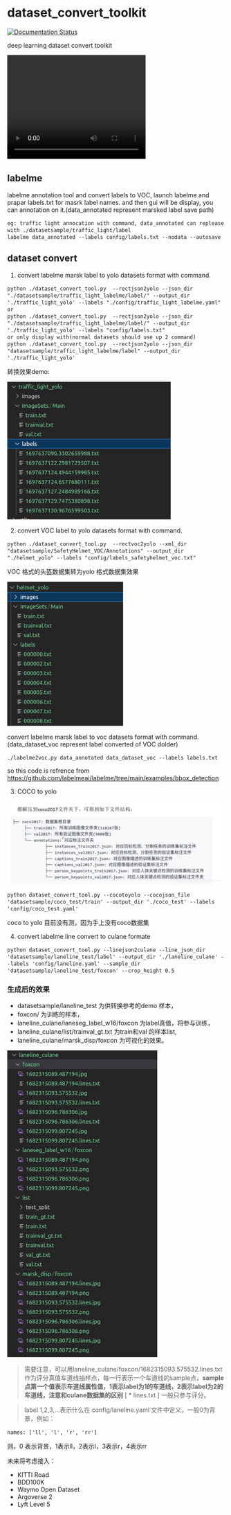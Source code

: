 <!--
 * @Description: 
 * @Date: 2024-05-13 19:06:07
 * @LastEditTime: 2024-05-17 10:55:02
 * @Author: porter
 * @FilePath: /dataset_convert_toolkit/README.md
-->
# dataset_convert_toolkit

[![Documentation Status]()]()

deep learning dataset convert toolkit

<video width="320" height="240" controls>
    <source src="img/demo.mp4" type="video/mp4">
</video>

## labelme 

labelme annotation tool and convert labels to VOC, launch labelme and prapar labels.txt for masrk label names. and then gui will be display, you can annotation on it.(data_annotated represent marsked label save path)

``` 
eg: traffic light annocation with command, data_annotated can replease with ./datasetsample/traffic_light/label
labelme data_annotated --labels config/labels.txt --nodata --autosave
```

## dataset convert

1. convert labelme marsk label to yolo datasets format with command.

```
python ./dataset_convert_tool.py  --rectjson2yolo --json_dir "./datasetsample/traffic_light_labelme/label/" --output_dir './traffic_light_yolo' --labels "./config/traffic_light_labelme.yaml"
or 
python ./dataset_convert_tool.py  --rectjson2yolo --json_dir "./datasetsample/traffic_light_labelme/label/" --output_dir './traffic_light_yolo' --labels "config/labels.txt"
or only display with(normal datasets should use up 2 command)
python ./dataset_convert_tool.py  --rectjson2yolo --json_dir "datasetsample/traffic_light_labelme/label" --output_dir './traffic_light_yolo'
```

转换效果demo:

![](img/labelmejson2yolo.png)


2. convert VOC label to yolo datasets format with command.


```
python ./dataset_convert_tool.py  --rectvoc2yolo --xml_dir "datasetsample/SafetyHelmet_VOC/Annotations" --output_dir  "./helmet_yolo" --labels "config/labels_safetyhelmet_voc.txt"
```

VOC 格式的头盔数据集转为yolo 格式数据集效果

![](img/voc2yolo_helmet_demo.png)


convert labelme marsk label to voc datasets format with command.(data_dataset_voc represent label converted of VOC dolder)

```
./labelme2voc.py data_annotated data_dataset_voc --labels labels.txt
```

so this code is refrence from https://github.com/labelmeai/labelme/tree/main/examples/bbox_detection

3. COCO to yolo

![coco folder](img/coco_folder_sample.png)

```
python dataset_convert_tool.py --cocotoyolo --cocojson_file 'datasetsample/coco_test/train' --output_dir './coco_test' --labels 'config/coco_test.yaml'
```

coco to yolo 目前没有测，因为手上没有coco数据集


4. convert labelme line convert to culane formate

```
python dataset_convert_tool.py --linejson2culane --line_json_dir 'datasetsample/laneline_test/label' --output_dir './laneline_culane' --labels 'config/laneline.yaml' --sample_dir 'datasetsample/laneline_test/foxcon' --crop_height 0.5
```

### 生成后的效果

- datasetsample/laneline_test 为供转换参考的demo 样本，
- foxcon/ 为训练的样本，
- laneline_culane/laneseg_label_w16/foxcon 为label真值，将参与训练， 
- laneline_culane/list/trainval_gt.txt 为train和val 的样本list, 
- laneline_culane/marsk_disp/foxcon 为可视化的效果。

![](img/labelmeline2laneline_culane_format.png)

> 需要注意，可以用laneline_culane/foxcon/1682315093.575532.lines.txt 作为评分真值车道线抽样点，每一行表示一个车道线的sample点，**sample点第一个值表示车道线属性值，1表示label为1的车道线，2表示label为2的车道线，注意和culane数据集的区别** [ * lines.txt ] 一般只参与评分。

> label 1,2,3,...表示什么在 config/laneline.yaml 文件中定义，一般0为背景，例如：

```
names: ['ll', 'l', 'r', 'rr']
```
则，0 表示背景，1表示ll，2表示l，3表示r，4表示rr


未来将考虑接入：

- KITTI Road  
- BDD100K
- Waymo Open Dataset
- Argoverse 2
- Lyft Level 5